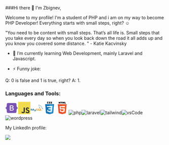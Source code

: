 ###Hi there 👋 I'm Zbignev,

Welcome to my profile! I'm a student of PHP and i am on my way to become PHP Developer!
Everything starts with small steps, right? :relaxed:

"You need to be content with small steps. That’s all life is. Small steps that you take every day so when you look back down the road it all adds up and you know you covered some distance. " - Katie Kacvinsky

- 🌱 I’m currently learning Web Development, mainly Laravel and Javascript.

- ⚡ Funny joke:

Q: 0 is false and 1 is true, right?
A: 1.

<h3 align="left">Languages and Tools:</h3>

<img src="https://raw.githubusercontent.com/devicons/devicon/master/icons/bootstrap/bootstrap-plain.svg" alt="bootstrap" width="40" height="40" /><img src="https://raw.githubusercontent.com/devicons/devicon/master/icons/javascript/javascript-original.svg" alt="javascript" width="40" height="40" /><img src="https://raw.githubusercontent.com/devicons/devicon/master/icons/mysql/mysql-original-wordmark.svg" alt="mysql" width="40" height="40" /><img src="https://raw.githubusercontent.com/devicons/devicon/master/icons/css3/css3-original-wordmark.svg" alt="css3" width="40" height="40" /><img src="https://raw.githubusercontent.com/devicons/devicon/master/icons/html5/html5-original-wordmark.svg" alt="html5" width="40" height="40" /><img src="https://cdn.jsdelivr.net/gh/devicons/devicon/icons/php/php-plain.svg" alt="php" width="40" height="40" /><img src="https://cdn.jsdelivr.net/gh/devicons/devicon/icons/laravel/laravel-plain-wordmark.svg" alt="laravel" width="40" height="40" /><img src="https://cdn.jsdelivr.net/gh/devicons/devicon/icons/tailwindcss/tailwindcss-plain.svg" alt="tailwind" width="40" height="40" /><img src="https://cdn.jsdelivr.net/gh/devicons/devicon/icons/vscode/vscode-original.svg" alt="vsCode" width="40" height="40" /><img src="https://cdn.jsdelivr.net/gh/devicons/devicon/icons/wordpress/wordpress-original.svg" alt="wordpress" width="40" height="40" />

My LinkedIn profile:

<a href="https://www.linkedin.com/in/zbignev-tvardauskas-468281175/"> <img src="https://cdn.jsdelivr.net/gh/devicons/devicon/icons/linkedin/linkedin-original.svg" /> </a>
          


          
          
          
          
          


